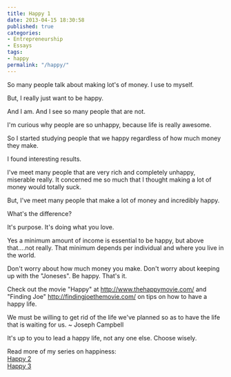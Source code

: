 ```yaml
---
title: Happy 1
date: 2013-04-15 18:30:58
published: true
categories:
- Entrepreneurship
- Essays
tags:
- happy
permalink: "/happy/"
---
```

So many people talk about making lot's of money. I use to myself.

But, I really just want to be happy.

And I am. And I see so many people that are not.

I'm curious why people are so unhappy, because life is really awesome.

So I started studying people that we happy regardless of how much money they make.

I found interesting results.

I've meet many people that are very rich and completely unhappy, miserable really. It concerned me so much that I thought making a lot of money would totally suck.

But, I've meet many people that make a lot of money and incredibly happy.

What's the difference?

It's purpose. It's doing what you love.

Yes a minimum amount of income is essential to be happy, but above that....not really. That minimum depends per individual and where you live in the world.

Don't worry about how much money you make. Don't worry about keeping up with the "Joneses". Be happy. That's it.

Check out the movie "Happy" at&nbsp;<a href="http://www.thehappymovie.com/" rel="nofollow">http://www.thehappymovie.com/</a>&nbsp;and "Finding Joe"&nbsp;<a href="http://findingjoethemovie.com/" rel="nofollow">http://findingjoethemovie.com/</a>&nbsp;on tips on how to have a happy life.

We must be willing to get rid of the life we've planned so as to have the life that is waiting for us. ~ Joseph Campbell

It's up to you to lead a happy life, not any one else. Choose wisely.

Read more of my series on happiness:<br />
<a href="https://christopher-sherrod.blisslifepress.com/happy-2/">Happy 2</a><br />
<a href="https://christopher-sherrod.blisslifepress.com/happy-3/">Happy 3</a></p>
